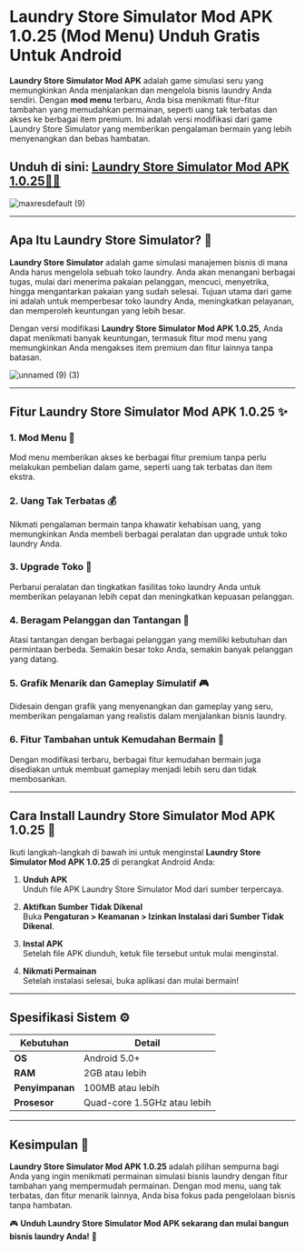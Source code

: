 # **Laundry Store Simulator Mod APK 1.0.25 (Mod Menu) Unduh Gratis Untuk Android** 

**Laundry Store Simulator Mod APK** adalah game simulasi seru yang memungkinkan Anda menjalankan dan mengelola bisnis laundry Anda sendiri. Dengan **mod menu** terbaru, Anda bisa menikmati fitur-fitur tambahan yang memudahkan permainan, seperti uang tak terbatas dan akses ke berbagai item premium. Ini adalah versi modifikasi dari game Laundry Store Simulator yang memberikan pengalaman bermain yang lebih menyenangkan dan bebas hambatan.

## Unduh di sini: [Laundry Store Simulator Mod APK 1.0.25🧺🧺](https://spoo.me/Z7ryrL)

![maxresdefault (9)](https://github.com/user-attachments/assets/ff8c0b9d-1238-4e81-bd8c-d0e0159bad95)

---

## **Apa Itu Laundry Store Simulator?** 🏪

**Laundry Store Simulator** adalah game simulasi manajemen bisnis di mana Anda harus mengelola sebuah toko laundry. Anda akan menangani berbagai tugas, mulai dari menerima pakaian pelanggan, mencuci, menyetrika, hingga mengantarkan pakaian yang sudah selesai. Tujuan utama dari game ini adalah untuk memperbesar toko laundry Anda, meningkatkan pelayanan, dan memperoleh keuntungan yang lebih besar.

Dengan versi modifikasi **Laundry Store Simulator Mod APK 1.0.25**, Anda dapat menikmati banyak keuntungan, termasuk fitur mod menu yang memungkinkan Anda mengakses item premium dan fitur lainnya tanpa batasan.

![unnamed (9) (3)](https://github.com/user-attachments/assets/56aab5be-7818-4fd9-a4e4-13138c012f2d)

---

## **Fitur Laundry Store Simulator Mod APK 1.0.25** ✨

### **1. Mod Menu** 🔧  
Mod menu memberikan akses ke berbagai fitur premium tanpa perlu melakukan pembelian dalam game, seperti uang tak terbatas dan item ekstra.

### **2. Uang Tak Terbatas** 💰  
Nikmati pengalaman bermain tanpa khawatir kehabisan uang, yang memungkinkan Anda membeli berbagai peralatan dan upgrade untuk toko laundry Anda.

### **3. Upgrade Toko** 🏢  
Perbarui peralatan dan tingkatkan fasilitas toko laundry Anda untuk memberikan pelayanan lebih cepat dan meningkatkan kepuasan pelanggan.

### **4. Beragam Pelanggan dan Tantangan** 🤔  
Atasi tantangan dengan berbagai pelanggan yang memiliki kebutuhan dan permintaan berbeda. Semakin besar toko Anda, semakin banyak pelanggan yang datang.

### **5. Grafik Menarik dan Gameplay Simulatif** 🎮  
Didesain dengan grafik yang menyenangkan dan gameplay yang seru, memberikan pengalaman yang realistis dalam menjalankan bisnis laundry.

### **6. Fitur Tambahan untuk Kemudahan Bermain** 🚀  
Dengan modifikasi terbaru, berbagai fitur kemudahan bermain juga disediakan untuk membuat gameplay menjadi lebih seru dan tidak membosankan.

---

## **Cara Install Laundry Store Simulator Mod APK 1.0.25** 📲

Ikuti langkah-langkah di bawah ini untuk menginstal **Laundry Store Simulator Mod APK 1.0.25** di perangkat Android Anda:

1. **Unduh APK**  
   Unduh file APK Laundry Store Simulator Mod dari sumber terpercaya.

2. **Aktifkan Sumber Tidak Dikenal**  
   Buka **Pengaturan > Keamanan > Izinkan Instalasi dari Sumber Tidak Dikenal**.

3. **Instal APK**  
   Setelah file APK diunduh, ketuk file tersebut untuk mulai menginstal.

4. **Nikmati Permainan**  
   Setelah instalasi selesai, buka aplikasi dan mulai bermain!

---

## **Spesifikasi Sistem** ⚙️

| **Kebutuhan**           | **Detail**               |
|-------------------------|--------------------------|
| **OS**                  | Android 5.0+             |
| **RAM**                 | 2GB atau lebih           |
| **Penyimpanan**         | 100MB atau lebih         |
| **Prosesor**            | Quad-core 1.5GHz atau lebih |

---

## **Kesimpulan** 🏁

**Laundry Store Simulator Mod APK 1.0.25** adalah pilihan sempurna bagi Anda yang ingin menikmati permainan simulasi bisnis laundry dengan fitur tambahan yang mempermudah permainan. Dengan mod menu, uang tak terbatas, dan fitur menarik lainnya, Anda bisa fokus pada pengelolaan bisnis tanpa hambatan.  

🎮 **Unduh Laundry Store Simulator Mod APK sekarang dan mulai bangun bisnis laundry Anda!** 🧺
